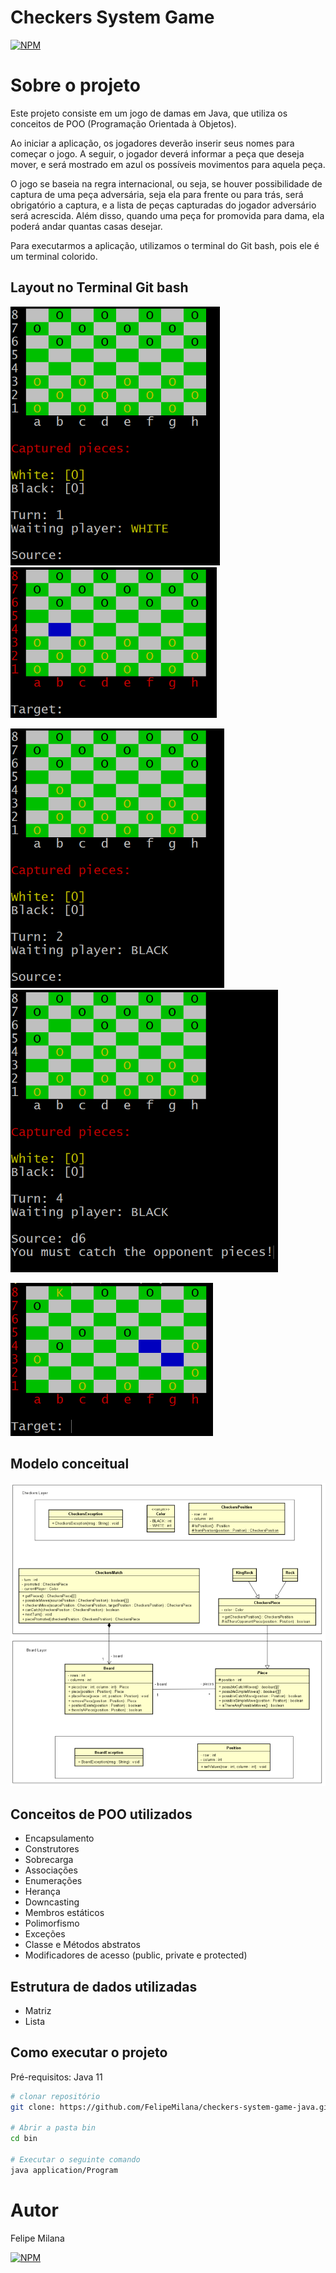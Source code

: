 # Checkers System Game
[![NPM](https://img.shields.io/npm/l/java)](https://github.com/FelipeMilana/chess-system-game-java/blob/master/LICENSE)

# Sobre o projeto
Este projeto consiste em um jogo de damas em Java, que utiliza os conceitos de POO (Programação Orientada à Objetos). 

Ao iniciar a aplicação, os jogadores deverão inserir seus nomes para começar o jogo. A seguir, o jogador deverá informar a peça que deseja mover, e será mostrado em azul 
os possíveis movimentos para aquela peça.

O jogo se baseia na regra internacional, ou seja, se houver possibilidade de captura de uma peça adversária, seja ela para frente ou para trás, será obrigatório a captura,
e a lista de peças capturadas do jogador adversário será acrescida. Além disso, quando uma peça for promovida para dama, ela poderá andar quantas casas desejar.

Para executarmos a aplicação, utilizamos o terminal do Git bash, pois ele é um terminal colorido.

## Layout no Terminal Git bash

<p>
  <img width="335" height="414" src=https://github.com/FelipeMilana/Assets/blob/main/checkers%232.png>
  <img width="330" height="241" src=https://github.com/FelipeMilana/Assets/blob/main/checkers%233.png>
</p>

<p>
  <img width="342" height="415" src=https://github.com/FelipeMilana/Assets/blob/main/checkers%234.png>
  <img width="428" height="452" src=https://github.com/FelipeMilana/Assets/blob/main/checkers%235.png>
</p>

<p>
  <img width="324" height="245" src=https://github.com/FelipeMilana/Assets/blob/main/checkers%236.png>
</p>

## Modelo conceitual
<p>
  <img src=https://github.com/FelipeMilana/Assets/blob/main/checkers-system-design.png>
</p>

## Conceitos de POO utilizados
- Encapsulamento
- Construtores
- Sobrecarga
- Associações
- Enumerações
- Herança
- Downcasting
- Membros estáticos
- Polimorfismo
- Exceções
- Classe e Métodos abstratos
- Modificadores de acesso (public, private e protected)

## Estrutura de dados utilizadas
- Matriz
- Lista

## Como executar o projeto

Pré-requisitos: Java 11


```bash
# clonar repositório
git clone: https://github.com/FelipeMilana/checkers-system-game-java.git

# Abrir a pasta bin
cd bin

# Executar o seguinte comando
java application/Program

```

# Autor

Felipe Milana

[![NPM](https://img.shields.io/badge/LinkedIn-0077B5?style=for-the-badge&logo=linkedin&logoColor=white)](https://www.linkedin.com/in/felipemilana) 
